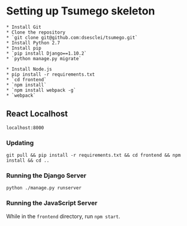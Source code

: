 # Setting up Tsumego skeleton

    * Install Git
    * Clone the repository
    * `git clone git@github.com:dsesclei/tsumego.git`
    * Install Python 2.7
    * Install pip
    * `pip install Django==1.10.2`
    * `python manage.py migrate`

    * Install Node.js
    * pip install -r requirements.txt
    * `cd frontend`
    * `npm install`
    * `npm install webpack -g`
    * `webpack`

## React Localhost

`localhost:8000`
    
### Updating

`git pull && pip install -r requirements.txt && cd frontend && npm install && cd ..`

### Running the Django Server

`python ./manage.py runserver`

### Running the JavaScript Server

While in the `frontend` directory, run `npm start`.

